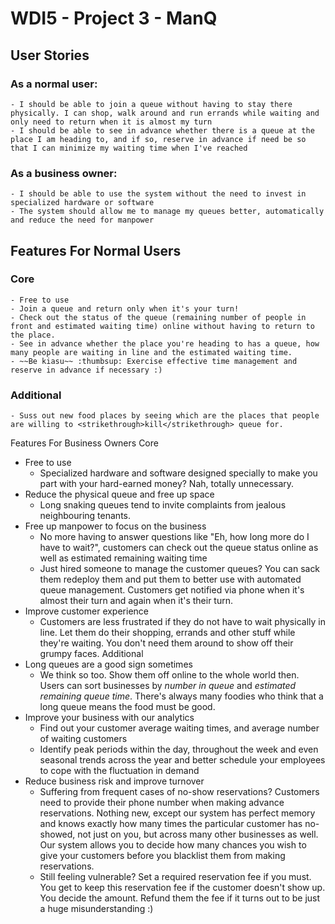 # WDI5 - Project 3 - ManQ

## User Stories

### As a normal user:
```
- I should be able to join a queue without having to stay there physically. I can shop, walk around and run errands while waiting and only need to return when it is almost my turn
- I should be able to see in advance whether there is a queue at the place I am heading to, and if so, reserve in advance if need be so that I can minimize my waiting time when I've reached
```

### As a business owner:
```
- I should be able to use the system without the need to invest in specialized hardware or software
- The system should allow me to manage my queues better, automatically and reduce the need for manpower
```

## Features For Normal Users
### Core
```
- Free to use
- Join a queue and return only when it's your turn!
- Check out the status of the queue (remaining number of people in front and estimated waiting time) online without having to return to the place.
- See in advance whether the place you're heading to has a queue, how many people are waiting in line and the estimated waiting time.
- ~~Be kiasu~~ :thumbsup: Exercise effective time management and reserve in advance if necessary :)
```
### Additional
```
- Suss out new food places by seeing which are the places that people are willing to <strikethrough>kill</strikethrough> queue for.
```

Features For Business Owners
Core
- Free to use
  - Specialized hardware and software designed specially to make you part with your hard-earned money? Nah, totally unnecessary.
- Reduce the physical queue and free up space
  - Long snaking queues tend to invite complaints from <strikethrough>jealous</strikethrough> neighbouring tenants.
- Free up manpower to focus on the business
  - No more having to answer questions like "Eh, how long more do I have to wait?", customers can check out the queue status online as well as estimated remaining waiting time
  - Just hired someone to manage the customer queues? You can <strikethrough>sack them</strikethrough> redeploy them and put them to better use with automated queue management. Customers get notified via phone when it's almost their turn and again when it's their turn.
- Improve customer experience
  - Customers are less frustrated if they do not have to wait physically in line. Let them do their shopping, errands and other stuff while they're waiting. You don't need them around to show off their grumpy faces.
Additional
- Long queues are a good sign sometimes
  - We think so too. Show them off online to the whole world then. Users can sort businesses by <i>number in queue</i> and <i>estimated remaining queue time</i>. There's always many foodies who think that a long queue means the food must be good.
- Improve your business with our analytics
  - Find out your customer average waiting times, and average number of waiting customers
  - Identify peak periods within the day, throughout the week and even seasonal trends across the year and better schedule your employees to cope with the fluctuation in demand
- Reduce business risk and improve turnover
  - Suffering from frequent cases of no-show reservations? Customers need to provide their phone number when making advance reservations. Nothing new, except our system has perfect memory and knows exactly how many times the particular customer has no-showed, not just on you, but across many other businesses as well. Our system allows you to decide how many chances you wish to give your customers before you blacklist them from making reservations.
  - Still feeling vulnerable? Set a required reservation fee if you must. You get to keep this reservation fee if the customer doesn't show up. You decide the amount. Refund them the fee if it turns out to be just a huge misunderstanding :)
